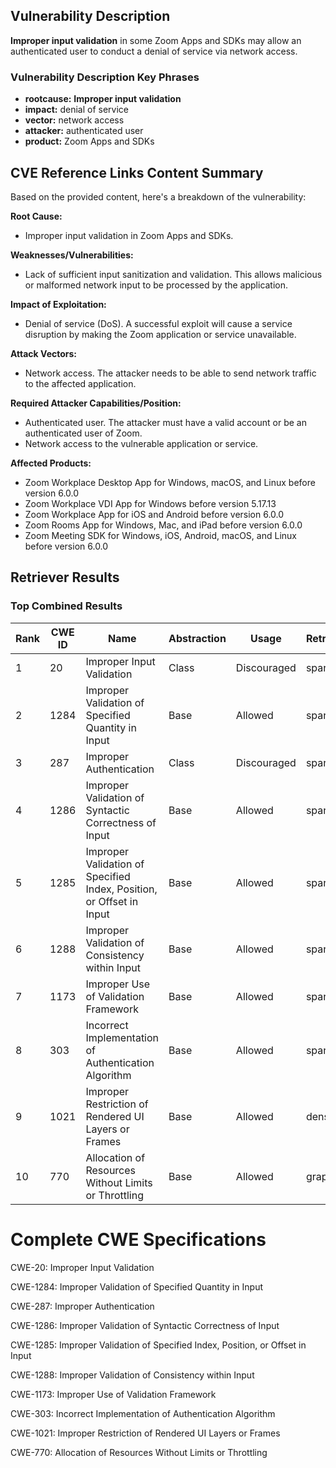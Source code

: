 ## Vulnerability Description
**Improper input validation** in some Zoom Apps and SDKs may allow an authenticated user to conduct a denial of service via network access.

### Vulnerability Description Key Phrases
- **rootcause:** **Improper input validation**
- **impact:** denial of service
- **vector:** network access
- **attacker:** authenticated user
- **product:** Zoom Apps and SDKs

## CVE Reference Links Content Summary
Based on the provided content, here's a breakdown of the vulnerability:

**Root Cause:**
- Improper input validation in Zoom Apps and SDKs.

**Weaknesses/Vulnerabilities:**
- Lack of sufficient input sanitization and validation. This allows malicious or malformed network input to be processed by the application.

**Impact of Exploitation:**
- Denial of service (DoS). A successful exploit will cause a service disruption by making the Zoom application or service unavailable.

**Attack Vectors:**
- Network access. The attacker needs to be able to send network traffic to the affected application.

**Required Attacker Capabilities/Position:**
- Authenticated user. The attacker must have a valid account or be an authenticated user of Zoom.
- Network access to the vulnerable application or service.

**Affected Products:**
- Zoom Workplace Desktop App for Windows, macOS, and Linux before version 6.0.0
- Zoom Workplace VDI App for Windows before version 5.17.13
- Zoom Workplace App for iOS and Android before version 6.0.0
- Zoom Rooms App for Windows, Mac, and iPad before version 6.0.0
- Zoom Meeting SDK for Windows, iOS, Android, macOS, and Linux before version 6.0.0

## Retriever Results

### Top Combined Results

| Rank | CWE ID | Name | Abstraction | Usage  | Retrievers | Individual Scores |
|------|--------|------|-------------|-------|------------|-------------------|
| 1 | 20 | Improper Input Validation | Class | Discouraged | sparse | 0.163 |
| 2 | 1284 | Improper Validation of Specified Quantity in Input | Base | Allowed | sparse | 0.143 |
| 3 | 287 | Improper Authentication | Class | Discouraged | sparse | 0.141 |
| 4 | 1286 | Improper Validation of Syntactic Correctness of Input | Base | Allowed | sparse | 0.141 |
| 5 | 1285 | Improper Validation of Specified Index, Position, or Offset in Input | Base | Allowed | sparse | 0.140 |
| 6 | 1288 | Improper Validation of Consistency within Input | Base | Allowed | sparse | 0.138 |
| 7 | 1173 | Improper Use of Validation Framework | Base | Allowed | sparse | 0.138 |
| 8 | 303 | Incorrect Implementation of Authentication Algorithm | Base | Allowed | sparse | 0.137 |
| 9 | 1021 | Improper Restriction of Rendered UI Layers or Frames | Base | Allowed | dense | 0.556 |
| 10 | 770 | Allocation of Resources Without Limits or Throttling | Base | Allowed | graph | 0.002 |



# Complete CWE Specifications

CWE-20: Improper Input Validation

CWE-1284: Improper Validation of Specified Quantity in Input

CWE-287: Improper Authentication

CWE-1286: Improper Validation of Syntactic Correctness of Input

CWE-1285: Improper Validation of Specified Index, Position, or Offset in Input

CWE-1288: Improper Validation of Consistency within Input

CWE-1173: Improper Use of Validation Framework

CWE-303: Incorrect Implementation of Authentication Algorithm

CWE-1021: Improper Restriction of Rendered UI Layers or Frames

CWE-770: Allocation of Resources Without Limits or Throttling